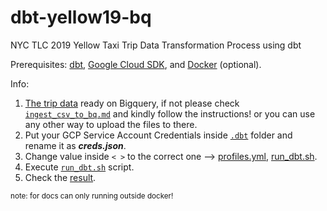 # dbt-yellow19-bq
NYC TLC 2019 Yellow Taxi Trip Data Transformation Process using dbt

Prerequisites: [dbt](https://docs.getdbt.com/docs/get-started/getting-started-dbt-core), [Google Cloud SDK](https://cloud.google.com/sdk/docs/install), and [Docker](https://docs.docker.com/engine/install/) (optional).

Info:
1. [The trip data](https://www.kaggle.com/datasets/microize/newyork-yellow-taxi-trip-data-2020-2019?resource=download) ready on Bigquery, if not please check [`ingest_csv_to_bq.md`](https://github.com/zeenfts/dbt-yellow19-bq/blob/main/.dbt/ingest_csv_to_bq.md) and kindly follow the instructions! or you can use any other way to upload the files to there.
2. Put your GCP Service Account Credentials inside [`.dbt`](https://github.com/zeenfts/dbt-yellow19-bq/tree/main/.dbt) folder and rename it as _**creds.json**_.
3. Change value inside `< >` to the correct one --> [profiles.yml](https://github.com/zeenfts/dbt-yellow19-bq/blob/main/.dbt/profiles.yml), [run_dbt.sh](https://github.com/zeenfts/dbt-yellow19-bq/blob/main/scripts/run_dbt.sh).
4. Execute [`run_dbt.sh`](https://github.com/zeenfts/dbt-yellow19-bq/blob/main/scripts/run_dbt.sh) script.
5. Check the [result](https://github.com/zeenfts/dbt-yellow19-bq/tree/main/.img).

<sup>note: for docs can only running outside docker!</sup>